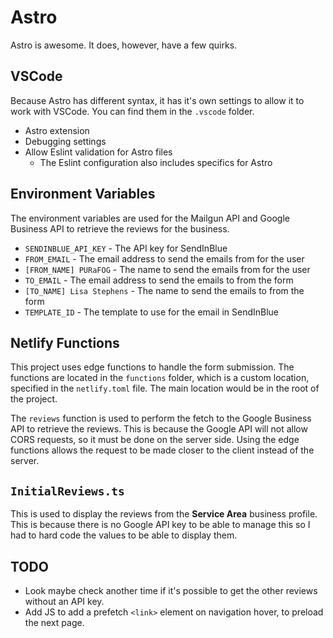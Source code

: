 # Astro

Astro is awesome. It does, however, have a few quirks.

## VSCode

Because Astro has different syntax, it has it's own settings to allow it to work with VSCode.
You can find them in the `.vscode` folder.

- Astro extension
- Debugging settings
- Allow Eslint validation for Astro files
  - The Eslint configuration also includes specifics for Astro

## Environment Variables

The environment variables are used for the Mailgun API and Google Business API to retrieve the reviews
for the business.

- `SENDINBLUE_API_KEY` - The API key for SendInBlue
- `FROM_EMAIL` - The email address to send the emails from for the user 
- `[FROM_NAME] PURaFOG` - The name to send the emails from for the user 
- `TO_EMAIL` - The email address to send the emails to from the form
- `[TO_NAME] Lisa Stephens` - The name to send the emails to from the form 
- `TEMPLATE_ID` - The template to use for the email in SendInBlue


## Netlify Functions

This project uses edge functions to handle the form submission. The functions are located in the `functions` folder,
which is a custom location, specified in the `netlify.toml` file. The main location would be in the root of the project.

The `reviews` function is used to perform the fetch to the Google Business API to retrieve the reviews. This is because
the Google API will not allow CORS requests, so it must be done on the server side. Using the edge functions allows
the request to be made closer to the client instead of the server.

## `InitialReviews.ts`

This is used to display the reviews from the **Service Area** business profile. This is because there is no Google
API key to be able to manage this so I had to hard code the values to be able to display them.

## **TODO**
- Look maybe check another time if it's possible to get the other reviews without an API key.
- Add JS to add a prefetch `<link>` element on navigation hover, to preload the next page.
